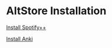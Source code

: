 # AltStore Installation
[Install Spotify++](https://tinyurl.com/27mez3mz)

[Install Anki](https://tinyurl.com/2ym82sux)
